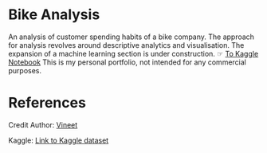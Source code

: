 # Bike Analysis
An analysis of customer spending habits of a bike company. The approach for analysis revolves around descriptive analytics and visualisation. The expansion of a machine learning section is under construction.
☞ [To Kaggle Notebook](https://www.kaggle.com/code/minhdhoang/portfolio-analyse-customer-spending-habit)
This is my personal portfolio, not intended for any commercial purposes.

# References
Credit Author: [Vineet](https://data.world/vineet)

Kaggle: [Link to Kaggle dataset](https://www.kaggle.com/datasets/thedevastator/analyzing-customer-spending-habits-to-improve-sa)
